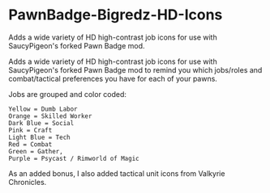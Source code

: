 # PawnBadge-Bigredz-HD-Icons
Adds a wide variety of HD high-contrast job icons for use with SaucyPigeon's forked Pawn Badge mod.

Adds a wide variety of HD high-contrast job icons for use with SaucyPigeon's forked Pawn Badge mod to remind you which
jobs/roles and combat/tactical preferences you have for each of your pawns.
	
Jobs are grouped and color coded: 
	
	Yellow = Dumb Labor
	Orange = Skilled Worker
	Dark Blue = Social
	Pink = Craft
	Light Blue = Tech
	Red = Combat
	Green = Gather, 
	Purple = Psycast / Rimworld of Magic
	
As an added bonus, I also added tactical unit icons from Valkyrie Chronicles.
